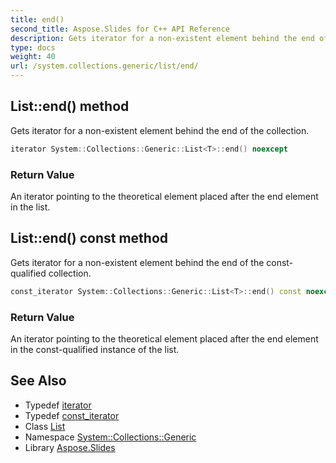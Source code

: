 ```yaml
---
title: end()
second_title: Aspose.Slides for C++ API Reference
description: Gets iterator for a non-existent element behind the end of the collection.
type: docs
weight: 40
url: /system.collections.generic/list/end/
---
```

## List::end() method


Gets iterator for a non-existent element behind the end of the collection.

```cpp
iterator System::Collections::Generic::List<T>::end() noexcept
```


### Return Value

An iterator pointing to the theoretical element placed after the end element in the list.

## List::end() const method


Gets iterator for a non-existent element behind the end of the const-qualified collection.

```cpp
const_iterator System::Collections::Generic::List<T>::end() const noexcept
```


### Return Value

An iterator pointing to the theoretical element placed after the end element in the const-qualified instance of the list.

## See Also

* Typedef [iterator](../../ienumerable/iterator/)
* Typedef [const_iterator](../../ienumerable/const_iterator/)
* Class [List](../)
* Namespace [System::Collections::Generic](../../)
* Library [Aspose.Slides](../../../)